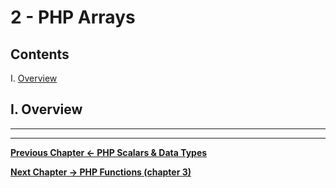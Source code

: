 # 2 - PHP Arrays

## Contents
<!--- Local Navigation --->
I. [Overview](#section1)

## I. <a id="section1">Overview


<hr><hr>

**[Previous Chapter <- PHP Scalars & Data Types](php-2.md)**

**[Next Chapter -> PHP Functions (chapter 3)](php-4.md)**
